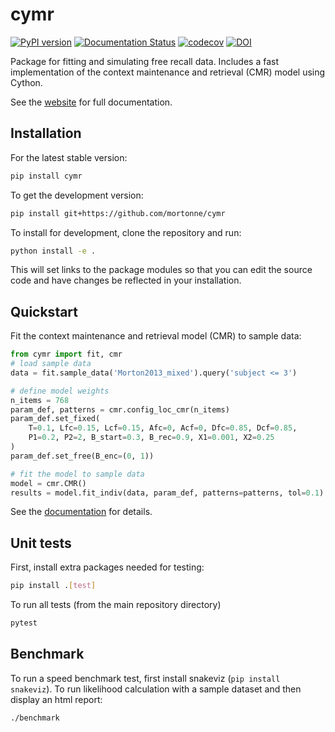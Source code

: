 # cymr
[![PyPI version](https://badge.fury.io/py/cymr.svg)](https://badge.fury.io/py/cymr)
[![Documentation Status](https://readthedocs.org/projects/cymr/badge/?version=latest)](https://cymr.readthedocs.io/en/latest/?badge=latest)
[![codecov](https://codecov.io/gh/mortonne/cymr/branch/master/graph/badge.svg)](https://codecov.io/gh/mortonne/cymr)
[![DOI](https://zenodo.org/badge/DOI/10.5281/zenodo.4557123.svg)](https://doi.org/10.5281/zenodo.4557123)

Package for fitting and simulating free recall data. Includes a fast 
implementation of the context maintenance and retrieval (CMR) model 
using Cython.

See the [website](https://cymr.readthedocs.io/en/latest/) for full
documentation.

## Installation

For the latest stable version:

```bash
pip install cymr
```

To get the development version:

```bash
pip install git+https://github.com/mortonne/cymr
```

To install for development, clone the repository and run: 

```bash
python install -e .
```

This will set links to the package modules so that you can edit the 
source code and have changes be reflected in your installation.

## Quickstart

Fit the context maintenance and retrieval model (CMR) to sample data: 

```python
from cymr import fit, cmr
# load sample data
data = fit.sample_data('Morton2013_mixed').query('subject <= 3')

# define model weights
n_items = 768
param_def, patterns = cmr.config_loc_cmr(n_items)
param_def.set_fixed(
    T=0.1, Lfc=0.15, Lcf=0.15, Afc=0, Acf=0, Dfc=0.85, Dcf=0.85, 
    P1=0.2, P2=2, B_start=0.3, B_rec=0.9, X1=0.001, X2=0.25
)
param_def.set_free(B_enc=(0, 1))

# fit the model to sample data
model = cmr.CMR()
results = model.fit_indiv(data, param_def, patterns=patterns, tol=0.1)
```

See the [documentation](https://cymr.readthedocs.io/en/latest/) for details.

## Unit tests

First, install extra packages needed for testing:

```bash
pip install .[test]
```

To run all tests (from the main repository directory)

```bash
pytest
```

## Benchmark

To run a speed benchmark test, first install snakeviz (`pip install snakeviz`). 
To run likelihood calculation with a sample dataset and then display an html 
report:

```bash
./benchmark
```
